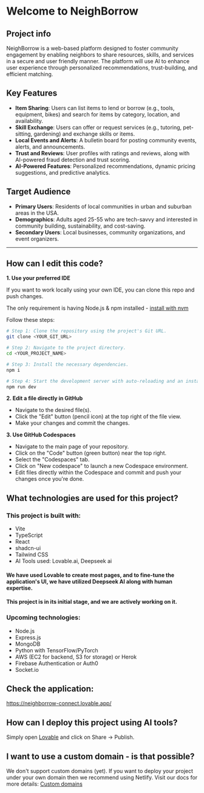 # Welcome to NeighBorrow

## Project info

NeighBorrow is a web-based platform designed to foster community engagement by enabling neighbors to share resources, skills, and services in a secure and user friendly manner. The platform will use AI to enhance user experience through personalized recommendations, trust-building, and efficient matching.

## Key Features
- **Item Sharing**: Users can list items to lend or borrow (e.g., tools, equipment, bikes) and search for items by category, location, and availability.
- **Skill Exchange**: Users can offer or request services (e.g., tutoring, pet-sitting, gardening) and exchange skills or items.
- **Local Events and Alerts**: A bulletin board for posting community events, alerts, and announcements.
- **Trust and Reviews**: User profiles with ratings and reviews, along with AI-powered fraud detection and trust scoring.
- **AI-Powered Features**: Personalized recommendations, dynamic pricing suggestions, and predictive analytics.

## Target Audience
- **Primary Users**: Residents of local communities in urban and suburban areas in the USA.
- **Demographics**: Adults aged 25-55 who are tech-savvy and interested in community building, sustainability, and cost-saving.
- **Secondary Users**: Local businesses, community organizations, and event organizers.

---

## How can I edit this code?


**1. Use your preferred IDE**

If you want to work locally using your own IDE, you can clone this repo and push changes.

The only requirement is having Node.js & npm installed - [install with nvm](https://github.com/nvm-sh/nvm#installing-and-updating)

Follow these steps:

```sh
# Step 1: Clone the repository using the project's Git URL.
git clone <YOUR_GIT_URL>

# Step 2: Navigate to the project directory.
cd <YOUR_PROJECT_NAME>

# Step 3: Install the necessary dependencies.
npm i

# Step 4: Start the development server with auto-reloading and an instant preview.
npm run dev
```

**2. Edit a file directly in GitHub**

- Navigate to the desired file(s).
- Click the "Edit" button (pencil icon) at the top right of the file view.
- Make your changes and commit the changes.

**3. Use GitHub Codespaces**

- Navigate to the main page of your repository.
- Click on the "Code" button (green button) near the top right.
- Select the "Codespaces" tab.
- Click on "New codespace" to launch a new Codespace environment.
- Edit files directly within the Codespace and commit and push your changes once you're done.

## What technologies are used for this project?

### This project is built with:

- Vite
- TypeScript
- React
- shadcn-ui
- Tailwind CSS
- AI Tools used: Lovable.ai, Deepseek ai

#### We have used Lovable to create most pages, and to fine-tune the application's UI, we have utilized Deepseek AI along with human expertise. 
#### This project is in its initial stage, and we are actively working on it.

### Upcoming technologies:
- Node.js
- Express.js
- MongoDB
- Python with TensorFlow/PyTorch
- AWS (EC2 for backend, S3 for storage) or Herok
- Firebase Authentication or Auth0
- Socket.io

## Check the application:
https://neighborrow-connect.lovable.app/

## How can I deploy this project using AI tools?

Simply open [Lovable](https://lovable.dev/projects/3bdb0654-bf6e-45be-bcaf-e1bb926a8749) and click on Share -> Publish.

## I want to use a custom domain - is that possible?

We don't support custom domains (yet). If you want to deploy your project under your own domain then we recommend using Netlify. Visit our docs for more details: [Custom domains](https://docs.lovable.dev/tips-tricks/custom-domain/)

